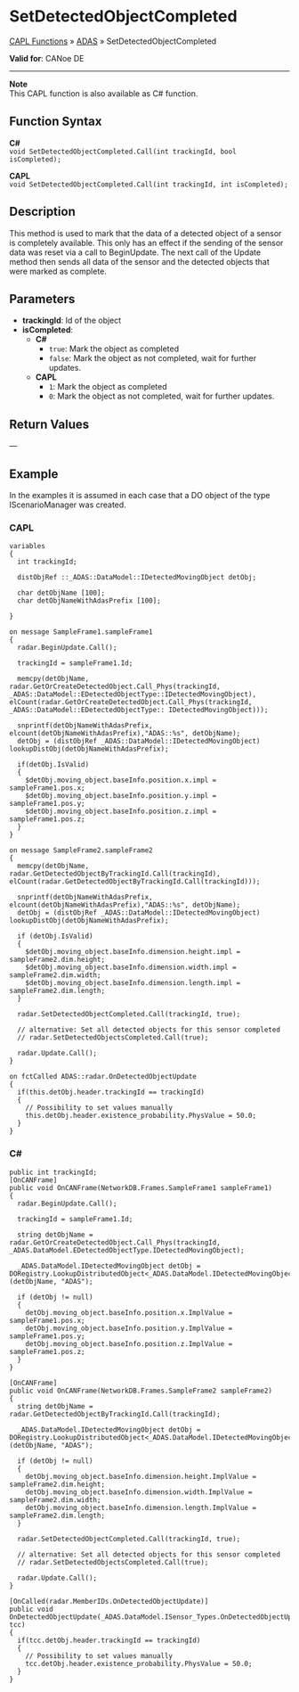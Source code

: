 # SetDetectedObjectCompleted

[CAPL Functions](../../CAPLfunctions.md) » [ADAS](../CAPLfunctionsADASOverview.md) » SetDetectedObjectCompleted

**Valid for**: CANoe DE

---

**Note**  
This CAPL function is also available as C# function.

## Function Syntax

**C#**  
`void SetDetectedObjectCompleted.Call(int trackingId, bool isCompleted);`

**CAPL**  
`void SetDetectedObjectCompleted.Call(int trackingId, int isCompleted);`

## Description

This method is used to mark that the data of a detected object of a sensor is completely available. This only has an effect if the sending of the sensor data was reset via a call to BeginUpdate. The next call of the Update method then sends all data of the sensor and the detected objects that were marked as complete.

## Parameters

- **trackingId**: Id of the object
- **isCompleted**:
  - **C#**
    - `true`: Mark the object as completed
    - `false`: Mark the object as not completed, wait for further updates.
  - **CAPL**
    - `1`: Mark the object as completed
    - `0`: Mark the object as not completed, wait for further updates.

## Return Values

—

## Example

In the examples it is assumed in each case that a DO object of the type IScenarioManager was created.

### CAPL

```plaintext
variables
{
  int trackingId;

  distObjRef ::_ADAS::DataModel::IDetectedMovingObject detObj;

  char detObjName [100];
  char detObjNameWithAdasPrefix [100];

}

on message SampleFrame1.sampleFrame1
{
  radar.BeginUpdate.Call();

  trackingId = sampleFrame1.Id;

  memcpy(detObjName, radar.GetOrCreateDetectedObject.Call_Phys(trackingId, _ADAS::DataModel::EDetectedObjectType::IDetectedMovingObject), elCount(radar.GetOrCreateDetectedObject.Call_Phys(trackingId, _ADAS::DataModel::EDetectedObjectType:: IDetectedMovingObject)));

  snprintf(detObjNameWithAdasPrefix, elcount(detObjNameWithAdasPrefix),"ADAS::%s", detObjName);
  detObj = (distObjRef _ADAS::DataModel::IDetectedMovingObject) lookupDistObj(detObjNameWithAdasPrefix);

  if(detObj.IsValid)
  {
    $detObj.moving_object.baseInfo.position.x.impl = sampleFrame1.pos.x;
    $detObj.moving_object.baseInfo.position.y.impl = sampleFrame1.pos.y;
    $detObj.moving_object.baseInfo.position.z.impl = sampleFrame1.pos.z;
  }
}

on message SampleFrame2.sampleFrame2
{
  memcpy(detObjName, radar.GetDetectedObjectByTrackingId.Call(trackingId), elCount(radar.GetDetectedObjectByTrackingId.Call(trackingId)));

  snprintf(detObjNameWithAdasPrefix, elcount(detObjNameWithAdasPrefix),"ADAS::%s", detObjName);
  detObj = (distObjRef _ADAS::DataModel::IDetectedMovingObject) lookupDistObj(detObjNameWithAdasPrefix);

  if (detObj.IsValid)
  {
    $detObj.moving_object.baseInfo.dimension.height.impl = sampleFrame2.dim.height;
    $detObj.moving_object.baseInfo.dimension.width.impl = sampleFrame2.dim.width;
    $detObj.moving_object.baseInfo.dimension.length.impl = sampleFrame2.dim.length;
  }

  radar.SetDetectedObjectCompleted.Call(trackingId, true);

  // alternative: Set all detected objects for this sensor completed
  // radar.SetDetectedObjectsCompleted.Call(true);

  radar.Update.Call();
}

on fctCalled ADAS::radar.OnDetectedObjectUpdate
{
  if(this.detObj.header.trackingId == trackingId)
  {
    // Possibility to set values manually
    this.detObj.header.existence_probability.PhysValue = 50.0;
  }
}
```

### C#

```plaintext
public int trackingId;
[OnCANFrame]
public void OnCANFrame(NetworkDB.Frames.SampleFrame1 sampleFrame1)
{
  radar.BeginUpdate.Call();

  trackingId = sampleFrame1.Id;

  string detObjName = radar.GetOrCreateDetectedObject.Call_Phys(trackingId, _ADAS.DataModel.EDetectedObjectType.IDetectedMovingObject);

  _ADAS.DataModel.IDetectedMovingObject detObj =  DORegistry.LookupDistributedObject<_ADAS.DataModel.IDetectedMovingObject>(detObjName, "ADAS");

  if (detObj != null)
  {
    detObj.moving_object.baseInfo.position.x.ImplValue = sampleFrame1.pos.x;
    detObj.moving_object.baseInfo.position.y.ImplValue = sampleFrame1.pos.y;
    detObj.moving_object.baseInfo.position.z.ImplValue = sampleFrame1.pos.z;
  }
}

[OnCANFrame]
public void OnCANFrame(NetworkDB.Frames.SampleFrame2 sampleFrame2)
{
  string detObjName = radar.GetDetectedObjectByTrackingId.Call(trackingId);

  _ADAS.DataModel.IDetectedMovingObject detObj =  DORegistry.LookupDistributedObject<_ADAS.DataModel.IDetectedMovingObject>(detObjName, "ADAS");

  if (detObj != null)
  {
    detObj.moving_object.baseInfo.dimension.height.ImplValue = sampleFrame2.dim.height;
    detObj.moving_object.baseInfo.dimension.width.ImplValue = sampleFrame2.dim.width;
    detObj.moving_object.baseInfo.dimension.length.ImplValue = sampleFrame2.dim.length;
  }

  radar.SetDetectedObjectCompleted.Call(trackingId, true);

  // alternative: Set all detected objects for this sensor completed
  // radar.SetDetectedObjectsCompleted.Call(true);

  radar.Update.Call();
}

[OnCalled(radar.MemberIDs.OnDetectedObjectUpdate)]
public void OnDetectedObjectUpdate(_ADAS.DataModel.ISensor_Types.OnDetectedObjectUpdate.TransientCallContext tcc)
{
  if(tcc.detObj.header.trackingId == trackingId)
  {
    // Possibility to set values manually
    tcc.detObj.header.existence_probability.PhysValue = 50.0;
  }
}
```

